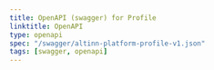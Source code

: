 ```yaml
---
title: OpenAPI (swagger) for Profile
linktitle: OpenAPI
type: openapi
spec: "/swagger/altinn-platform-profile-v1.json"
tags: [swagger, openapi]
---
```


